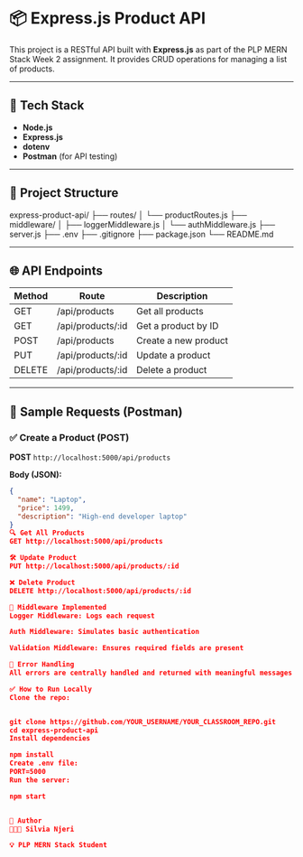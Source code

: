 # 📦 Express.js Product API

This project is a RESTful API built with **Express.js** as part of the PLP MERN Stack Week 2 assignment. It provides CRUD operations for managing a list of products.

---

## 🔧 Tech Stack

- **Node.js**
- **Express.js**
- **dotenv**
- **Postman** (for API testing)

---

## 📁 Project Structure

express-product-api/
├── routes/
│ └── productRoutes.js
├── middleware/
│ ├── loggerMiddleware.js
│ └── authMiddleware.js
├── server.js
├── .env
├── .gitignore
├── package.json
└── README.md


---

## 🌐 API Endpoints

| Method | Route                | Description            |
|--------|---------------------|------------------------|
| GET    | /api/products       | Get all products       |
| GET    | /api/products/:id   | Get a product by ID    |
| POST   | /api/products       | Create a new product   |
| PUT    | /api/products/:id   | Update a product       |
| DELETE | /api/products/:id   | Delete a product       |

---

## 🧪 Sample Requests (Postman)

### ✅ Create a Product (POST)

**POST** `http://localhost:5000/api/products`

**Body (JSON):**

```json
{
  "name": "Laptop",
  "price": 1499,
  "description": "High-end developer laptop"
}
🔍 Get All Products
GET http://localhost:5000/api/products

🛠 Update Product
PUT http://localhost:5000/api/products/:id

❌ Delete Product
DELETE http://localhost:5000/api/products/:id

🧱 Middleware Implemented
Logger Middleware: Logs each request

Auth Middleware: Simulates basic authentication

Validation Middleware: Ensures required fields are present

🚫 Error Handling
All errors are centrally handled and returned with meaningful messages and status codes.

✅ How to Run Locally
Clone the repo:


git clone https://github.com/YOUR_USERNAME/YOUR_CLASSROOM_REPO.git
cd express-product-api
Install dependencies

npm install
Create .env file:
PORT=5000
Run the server:

npm start


🙌 Author
👩🏽‍💻 Silvia Njeri

💡 PLP MERN Stack Student


